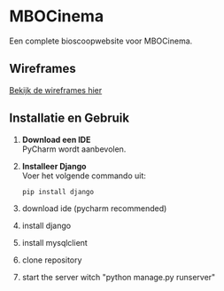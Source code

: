 # MBOCinema  
Een complete bioscoopwebsite voor MBOCinema.  

## Wireframes  
[Bekijk de wireframes hier](https://www.figma.com/design/XghqG31kXu4kk3e8zPJWdu/MBOCinema?node-id=4-448&t=KkZGwwsESEQ4EIRx-0)  

## Installatie en Gebruik  

1. **Download een IDE**  
   PyCharm wordt aanbevolen.  

2. **Installeer Django**  
   Voer het volgende commando uit:  
   ```bash
   pip install django

1. download ide (pycharm recommended)
2. install django
3. install mysqlclient
4. clone repository
5. start the server witch "python manage.py runserver"
